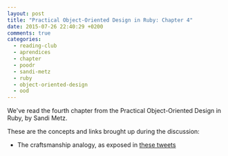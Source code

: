 ```yaml
---
layout: post
title: "Practical Object-Oriented Design in Ruby: Chapter 4"
date: 2015-07-26 22:40:29 +0200
comments: true
categories: 
  - reading-club
  - aprendices
  - chapter
  - poodr
  - sandi-metz
  - ruby
  - object-oriented-design
  - ood
---
```


We've read the fourth chapter from the Practical Object-Oriented Design in Ruby, by Sandi Metz.

These are the concepts and links brought up during the discussion:

  * The craftsmanship analogy, as exposed in [these tweets](https://twitter.com/sarahmei/status/625089415812022272)
